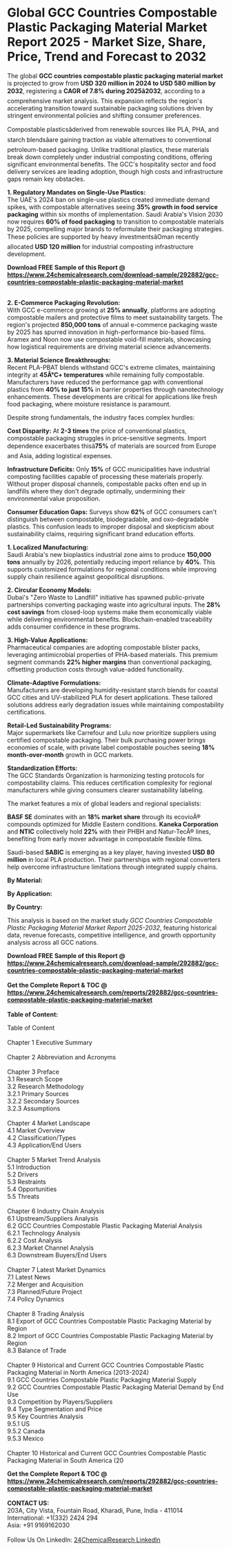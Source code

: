 <h1>Global GCC Countries Compostable Plastic Packaging Material Market Report 2025 - Market Size, Share, Price, Trend and Forecast to 2032</h1><p>The global <strong>GCC countries compostable plastic packaging material market</strong> is projected to grow from <strong>USD 320 million in 2024 to USD 580 million by 2032</strong>, registering a <strong>CAGR of 7.8% during 2025â2032</strong>, according to a comprehensive market analysis. This expansion reflects the region's accelerating transition toward sustainable packaging solutions driven by stringent environmental policies and shifting consumer preferences.</p><p>Compostable plasticsâderived from renewable sources like PLA, PHA, and starch blendsâare gaining traction as viable alternatives to conventional petroleum-based packaging. Unlike traditional plastics, these materials break down completely under industrial composting conditions, offering significant environmental benefits. The GCC's hospitality sector and food delivery services are leading adoption, though high costs and infrastructure gaps remain key obstacles.</p><p><strong>1. Regulatory Mandates on Single-Use Plastics:</strong><br>
The UAE's 2024 ban on single-use plastics created immediate demand spikes, with compostable alternatives seeing <strong>35% growth in food service packaging</strong> within six months of implementation. Saudi Arabia's Vision 2030 now requires <strong>60% of food packaging</strong> to transition to compostable materials by 2025, compelling major brands to reformulate their packaging strategies. These policies are supported by heavy investmentsâOman recently allocated <strong>USD 120 million</strong> for industrial composting infrastructure development.</p><div><b>Download FREE Sample of this Report @ 
            <a href="https://www.24chemicalresearch.com/download-sample/292882/gcc-countries-compostable-plastic-packaging-material-market">
            https://www.24chemicalresearch.com/download-sample/292882/gcc-countries-compostable-plastic-packaging-material-market</a></b></div><br><p><strong>2. E-Commerce Packaging Revolution:</strong><br>
With GCC e-commerce growing at <strong>25% annually</strong>, platforms are adopting compostable mailers and protective films to meet sustainability targets. The region's projected <strong>850,000 tons</strong> of annual e-commerce packaging waste by 2025 has spurred innovation in high-performance bio-based films. Aramex and Noon now use compostable void-fill materials, showcasing how logistical requirements are driving material science advancements.</p><p><strong>3. Material Science Breakthroughs:</strong><br>
Recent PLA-PBAT blends withstand GCC's extreme climates, maintaining integrity at <strong>45Â°C+ temperatures</strong> while remaining fully compostable. Manufacturers have reduced the performance gap with conventional plastics from <strong>40% to just 15%</strong> in barrier properties through nanotechnology enhancements. These developments are critical for applications like fresh food packaging, where moisture resistance is paramount.</p><p>Despite strong fundamentals, the industry faces complex hurdles:</p><p><strong>Cost Disparity:</strong> At <strong>2-3 times</strong> the price of conventional plastics, compostable packaging struggles in price-sensitive segments. Import dependence exacerbates thisâ<strong>75%</strong> of materials are sourced from Europe and Asia, adding logistical expenses.</p><p><strong>Infrastructure Deficits:</strong> Only <strong>15%</strong> of GCC municipalities have industrial composting facilities capable of processing these materials properly. Without proper disposal channels, compostable packs often end up in landfills where they don't degrade optimally, undermining their environmental value proposition.</p><p><strong>Consumer Education Gaps:</strong> Surveys show <strong>62%</strong> of GCC consumers can't distinguish between compostable, biodegradable, and oxo-degradable plastics. This confusion leads to improper disposal and skepticism about sustainability claims, requiring significant brand education efforts.</p><p><strong>1. Localized Manufacturing:</strong><br>
Saudi Arabia's new bioplastics industrial zone aims to produce <strong>150,000 tons</strong> annually by 2026, potentially reducing import reliance by <strong>40%</strong>. This supports customized formulations for regional conditions while improving supply chain resilience against geopolitical disruptions.</p><p><strong>2. Circular Economy Models:</strong><br>
Dubai's "Zero Waste to Landfill" initiative has spawned public-private partnerships converting packaging waste into agricultural inputs. The <strong>28% cost savings</strong> from closed-loop systems make them economically viable while delivering environmental benefits. Blockchain-enabled traceability adds consumer confidence in these programs.</p><p><strong>3. High-Value Applications:</strong><br>
Pharmaceutical companies are adopting compostable blister packs, leveraging antimicrobial properties of PHA-based materials. This premium segment commands <strong>22% higher margins</strong> than conventional packaging, offsetting production costs through value-added functionality.</p><p><strong>Climate-Adaptive Formulations:</strong><br>
    Manufacturers are developing humidity-resistant starch blends for coastal GCC cities and UV-stabilized PLA for desert applications. These tailored solutions address early degradation issues while maintaining compostability certifications.</p><p><strong>Retail-Led Sustainability Programs:</strong><br>
    Major supermarkets like Carrefour and Lulu now prioritize suppliers using certified compostable packaging. Their bulk purchasing power brings economies of scale, with private label compostable pouches seeing <strong>18% month-over-month</strong> growth in GCC markets.</p><p><strong>Standardization Efforts:</strong><br>
    The GCC Standards Organization is harmonizing testing protocols for compostability claims. This reduces certification complexity for regional manufacturers while giving consumers clearer sustainability labeling.</p><p>The market features a mix of global leaders and regional specialists:</p><p><strong>BASF SE</strong> dominates with an <strong>18% market share</strong> through its ecovioÂ® compounds optimized for Middle Eastern conditions. <strong>Kaneka Corporation</strong> and <strong>NTIC</strong> collectively hold <strong>22%</strong> with their PHBH and Natur-TecÂ® lines, benefiting from early mover advantage in compostable flexible films.</p><p>Saudi-based <strong>SABIC</strong> is emerging as a key player, having invested <strong>USD 80 million</strong> in local PLA production. Their partnerships with regional converters help overcome infrastructure limitations through integrated supply chains.</p><p><strong>By Material:</strong></p><p><strong>By Application:</strong></p><p><strong>By Country:</strong></p><p>This analysis is based on the market study <em>GCC Countries Compostable Plastic Packaging Material Market Report 2025-2032</em>, featuring historical data, revenue forecasts, competitive intelligence, and growth opportunity analysis across all GCC nations.</p><div><b>Download FREE Sample of this Report @ 
            <a href="https://www.24chemicalresearch.com/download-sample/292882/gcc-countries-compostable-plastic-packaging-material-market">
            https://www.24chemicalresearch.com/download-sample/292882/gcc-countries-compostable-plastic-packaging-material-market</a></b></div><br><div><b>Get the Complete Report & TOC @ 
            <a href="https://www.24chemicalresearch.com/reports/292882/gcc-countries-compostable-plastic-packaging-material-market">
            https://www.24chemicalresearch.com/reports/292882/gcc-countries-compostable-plastic-packaging-material-market</a></b></div><br>
            <b>Table of Content:</b><p>Table of Content<br />
<br />
Chapter 1 Executive Summary<br />
<br />
Chapter 2 Abbreviation and Acronyms<br />
<br />
Chapter 3 Preface<br />
3.1 Research Scope<br />
3.2 Research Methodology<br />
  3.2.1 Primary Sources<br />
  3.2.2 Secondary Sources<br />
  3.2.3 Assumptions<br />
		<br />
Chapter 4 Market Landscape<br />
4.1 Market Overview<br />
4.2 Classification/Types<br />
4.3 Application/End Users<br />
<br />
Chapter 5 Market Trend Analysis <br />
5.1 Introduction<br />
5.2 Drivers<br />
5.3 Restraints<br />
5.4 Opportunities<br />
5.5 Threats<br />
<br />
Chapter 6 Industry Chain Analysis<br />
6.1 Upstream/Suppliers Analysis<br />
6.2 GCC Countries Compostable Plastic Packaging Material Analysis<br />
  6.2.1 Technology Analysis<br />
  6.2.2 Cost Analysis<br />
  6.2.3 Market Channel Analysis<br />
6.3 Downstream Buyers/End Users<br />
<br />
Chapter 7 Latest Market Dynamics<br />
7.1 Latest News<br />
7.2 Merger and Acquisition<br />
7.3 Planned/Future Project<br />
7.4 Policy Dynamics<br />
<br />
Chapter 8 Trading Analysis<br />
8.1 Export of GCC Countries Compostable Plastic Packaging Material by Region<br />
8.2 Import of GCC Countries Compostable Plastic Packaging Material by Region<br />
8.3 Balance of Trade<br />
<br />
Chapter 9 Historical and Current GCC Countries Compostable Plastic Packaging Material in North America (2013-2024)<br />
9.1 GCC Countries Compostable Plastic Packaging Material Supply <br />
9.2 GCC Countries Compostable Plastic Packaging Material Demand by End Use<br />
9.3 Competition by Players/Suppliers<br />
9.4 Type Segmentation and Price<br />
9.5 Key Countries Analysis<br />
  9.5.1 US<br />
  9.5.2 Canada<br />
  9.5.3 Mexico<br />
<br />
Chapter 10 Historical and Current GCC Countries Compostable Plastic Packaging Material in South America (20</p><div><b>Get the Complete Report & TOC @ 
            <a href="https://www.24chemicalresearch.com/reports/292882/gcc-countries-compostable-plastic-packaging-material-market">
            https://www.24chemicalresearch.com/reports/292882/gcc-countries-compostable-plastic-packaging-material-market</a></b></div><br><b>CONTACT US:</b><br>
            203A, City Vista, Fountain Road, Kharadi, Pune, India - 411014<br>
            International: +1(332) 2424 294<br>
            Asia: +91 9169162030 <br><br>
            Follow Us On LinkedIn: <a href="https://www.linkedin.com/company/24chemicalresearch/">24ChemicalResearch LinkedIn</a>
